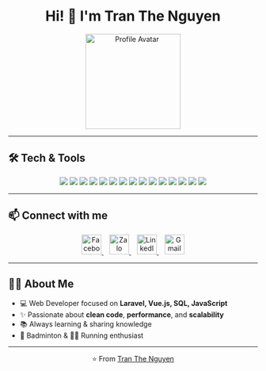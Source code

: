 <!-- Profile README for Tran The Nguyen -->

<h1 align="center">Hi! 👋 I'm Tran The Nguyen</h1>

<p align="center">
  <img width="192" height="192" alt="Profile Avatar" src="https://github.com/user-attachments/assets/5e736d5d-2959-421f-b249-09aae93fdf51" />
</p>

---

## 🛠️ Tech & Tools

<p align="center">
  <img src="https://img.shields.io/badge/JavaScript-F7DF1E?style=for-the-badge&logo=javascript&logoColor=000"/>
  <img src="https://img.shields.io/badge/Vue.js-35495E?style=for-the-badge&logo=vuedotjs&logoColor=4FC08D"/>
  <img src="https://img.shields.io/badge/Nuxt.js-00DC82?style=for-the-badge&logo=nuxtdotjs&logoColor=fff"/>
  <img src="https://img.shields.io/badge/PHP-777BB4?style=for-the-badge&logo=php&logoColor=fff"/>
  <img src="https://img.shields.io/badge/Laravel-FF2D20?style=for-the-badge&logo=laravel&logoColor=fff"/>
  <img src="https://img.shields.io/badge/Node.js-339933?style=for-the-badge&logo=nodedotjs&logoColor=fff"/>
  <img src="https://img.shields.io/badge/Express-000000?style=for-the-badge&logo=express&logoColor=fff"/>
  <img src="https://img.shields.io/badge/HTML5-E34F26?style=for-the-badge&logo=html5&logoColor=fff"/>
  <img src="https://img.shields.io/badge/CSS3-1572B6?style=for-the-badge&logo=css3&logoColor=fff"/>
  <img src="https://img.shields.io/badge/.NET-512BD4?style=for-the-badge&logo=dotnet&logoColor=fff"/>
  <img src="https://img.shields.io/badge/Sass-CC6699?style=for-the-badge&logo=sass&logoColor=fff"/>
  <img src="https://img.shields.io/badge/Bootstrap-7952B3?style=for-the-badge&logo=bootstrap&logoColor=fff"/>
  <img src="https://img.shields.io/badge/Git-F05032?style=for-the-badge&logo=git&logoColor=fff"/>
  <img src="https://img.shields.io/badge/VS%20Code-007ACC?style=for-the-badge&logo=visualstudiocode&logoColor=fff"/>
  <img src="https://img.shields.io/badge/PhpStorm-000000?style=for-the-badge&logo=phpstorm&logoColor=fff"/>
</p>

---

## 📫 Connect with me  

<p align="center">
  <a href="https://facebook.com/your.profile">
    <img alt="Facebook" width="40px" src="https://cdn.jsdelivr.net/gh/devicons/devicon/icons/facebook/facebook-original.svg"/>
  </a>
  &nbsp;&nbsp;
  <a href="https://zalo.me/your-id">
    <img alt="Zalo" width="40px" src="https://upload.wikimedia.org/wikipedia/commons/9/91/Icon_of_Zalo.svg"/>
  </a>
  &nbsp;&nbsp;
  <a href="https://www.linkedin.com/in/your-profile">
    <img alt="LinkedIn" width="40px" src="https://cdn.jsdelivr.net/gh/devicons/devicon/icons/linkedin/linkedin-original.svg"/>
  </a>
  &nbsp;&nbsp;
  <a href="mailto:t.thenguyen27@gmail.com">
    <img alt="Gmail" width="40px" src="https://cdn.jsdelivr.net/gh/simple-icons/simple-icons/icons/gmail.svg" />
  </a>
</p>

---

## 👨‍💻 About Me

- 💻 Web Developer focused on **Laravel, Vue.js, SQL, JavaScript**  
- ✨ Passionate about **clean code**, **performance**, and **scalability**  
- 📚 Always learning & sharing knowledge  
- 🏸 Badminton & 🏃‍♂️ Running enthusiast  

---

<p align="center">⭐️ From <a href="https://github.com/YOUR_GITHUB_USERNAME">Tran The Nguyen</a></p>

